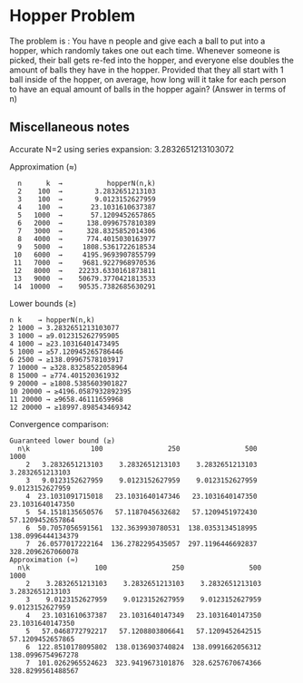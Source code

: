 # Hopper Problem

The problem is : You have n people and give each a ball to put into a hopper, which randomly takes one out each time. Whenever someone is picked, their ball gets re-fed into the hopper, and everyone else doubles the amount of balls they have in the hopper.
Provided that they all start with 1 ball inside of the hopper, on average, how long will it take for each person to have an equal amount of balls in the hopper again?
(Answer in terms of n)

## Miscellaneous notes

Accurate N=2 using series expansion: 3.2832651213103072

Approximation (≈)

```
  n      k  →           hopperN(n,k)
  2    100  →        3.2832651213103
  3    100  →        9.0123152627959
  4    100  →       23.1031610637387
  5   1000  →       57.1209452657865
  6   2000  →      138.0996757810389
  7   3000  →      328.8325852014306
  8   4000  →      774.4015030163977
  9   5000  →     1808.5361722618534
 10   6000  →     4195.9693907855799
 11   7000  →     9681.9227968970536
 12   8000  →    22233.6330161873811
 13   9000  →    50679.3770421813533
 14  10000  →    90535.7382685630291
```

Lower bounds (≥)

```
n k    → hopperN(n,k)
2 1000 → 3.2832651213103077
3 1000 → ≥9.012315262795905
4 1000 → ≥23.10316401473495
5 1000 → ≥57.120945265786446
6 2500 → ≥138.09967578103917
7 10000 → ≥328.83258522058964
8 15000 → ≥774.401520361932
9 20000 → ≥1808.5385603901827
10 20000 → ≥4196.0587932892395
11 20000 → ≥9658.46111659968
12 20000 → ≥18997.898543469342
```

Convergence comparison:

```
Guaranteed lower bound (≥)
  n\k               100                250                500               1000
    2   3.2832651213103    3.2832651213103    3.2832651213103    3.2832651213103
    3   9.0123152627959    9.0123152627959    9.0123152627959    9.0123152627959
    4  23.1031091715018   23.1031640147346   23.1031640147350   23.1031640147350
    5  54.1518135650576   57.1187045632682   57.1209451972430   57.1209452657864
    6  50.7057056591561  132.3639930780531  138.0353134518995  138.0996444134379
    7  26.0577017222164  136.2782295435057  297.1196446692837  328.2096267060078
Approximation (≈)
  n\k                100                250                500               1000
    2    3.2832651213103    3.2832651213103    3.2832651213103    3.2832651213103
    3    9.0123152627959    9.0123152627959    9.0123152627959    9.0123152627959
    4   23.1031610637387   23.1031640147349   23.1031640147350   23.1031640147350
    5   57.0468772792217   57.1208803806641   57.1209452642515   57.1209452657865
    6  122.8510178095802  138.0136903740824  138.0991662056312  138.0996754967278
    7  101.0262965524623  323.9419673101876  328.6257670674366  328.8299561488567
```
